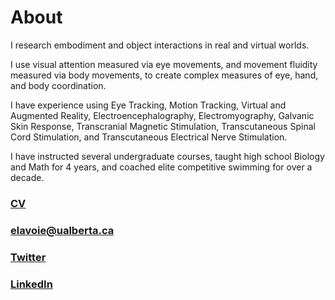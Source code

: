 # About
I research embodiment and object interactions in real and virtual worlds.

I use visual attention measured via eye movements, and movement fluidity measured via body movements, to create complex measures of eye, hand, and body coordination.

I have experience using Eye Tracking, Motion Tracking, Virtual and Augmented Reality, Electroencephalography, Electromyography, Galvanic Skin Response, Transcranial Magnetic Stimulation, Transcutaneous Spinal Cord Stimulation, and Transcutaneous Electrical Nerve Stimulation.

I have instructed several undergraduate courses, taught high school Biology and Math for 4 years, and coached elite competitive swimming for over a decade.



### [CV](https://github.com/uboat87/uboat87.github.io/raw/main/LavoieEwen_CVAcademic_January2021.pdf)

### <elavoie@ualberta.ca>

### <a href="https://twitter.com/ewenlavoie" class="twitter-follow-button" data-show-count="false">Twitter</a>

### <a href="https://www.linkedin.com/in/ewenlavoie/" class="twitter-follow-button" data-show-count="false">LinkedIn</a>
